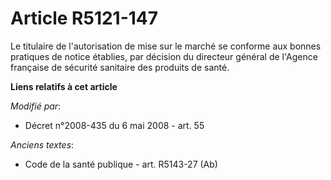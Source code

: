 # Article R5121-147

Le titulaire de l'autorisation de mise sur le marché se conforme aux bonnes pratiques de notice établies, par décision du
directeur général de l'Agence française de sécurité sanitaire des produits de santé.

**Liens relatifs à cet article**

_Modifié par_:

  - Décret n°2008-435 du 6 mai 2008 - art. 55

_Anciens textes_:

  - Code de la santé publique - art. R5143-27 (Ab)
